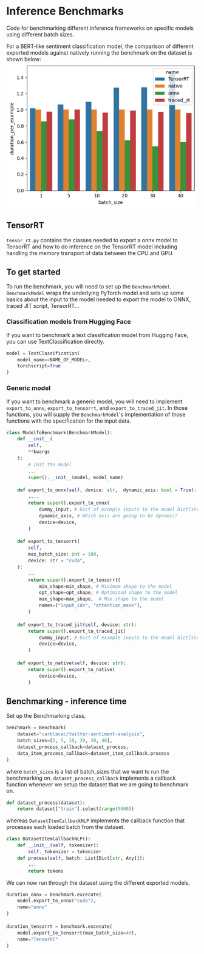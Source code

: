 # Inference Benchmarks

Code for benchmarking different inference frameworks on specific models using different batch sizes.

For a BERT-like sentiment classification model, the comparison of different exported models against natively running the benchmark on the dataset is shown below:
![comparison](images/comparison.png)


## TensorRT

`tensor_rt.py` contains the classes needed to export a onnx model to TensorRT and how to do inference on the TensorRT model including handling the memory transport of data between the CPU and GPU.

## To get started

To run the benchmark, you will need to set up the `BenchmarkModel`. `BenchmarkModel` wraps the underlying PyTorch model and sets up some basics about the input to the model needed to export the model to ONNX, traced JIT script, TensorRT...

### Classification models from Hugging Face

If you want to benchmark a text classification model from Hugging Face, you can use TextClassification directly.

```python
model = TextClassification(
    model_name=<NAME_OF_MODEL>,
    torchscript=True
)
```

### Generic model 

If you want to benchmark a generic model, you will need to implement `export_to_onnx`, `export_to_tensorrt`, and `export_to_traced_jit`. In those functions, you will supply the `BenchmarkModel`'s implementation of those functions with the specification for the input data.

```python
class ModelToBenchmark(BenchmarkModel):
    def __init__(
        self,
        **kwargs
    ):
        # Init the model
        ...
        super().__init__(model, model_name)
        
    def export_to_onnx(self, device: str,  dynamic_axis: bool = True):
        ....
        return super().export_to_onnx(
            dummy_input, # Dict of example inputs to the model Dict[str, torch.Tensor]
            dynamic_axis, # Which axis are going to be dynamic?
            device=device,
        )
    
    def export_to_tensorrt(
        self,
        max_batch_size: int = 100,
        device: str = "cuda",
    ):
        ...
        return super().export_to_tensorrt(
            min_shape=min_shape, # Minimum shape to the model
            opt_shape=opt_shape, # Optimized shape to the model
            max_shape=max_shape,  # Max shape to the model
            names=["input_ids", "attention_mask"],
        )
    
    def export_to_traced_jit(self, device: str):
        return super().export_to_traced_jit(
            dummy_input, # Dict of example inputs to the model Dict[str, torch.Tensor]
            device=device,
        )
    
    def export_to_native(self, device: str):
        return super().export_to_native(
            device=device,
        )
```

## Benchmarking - inference time 

Set up the Benchmarking class, 

```python
benchmark = Benchmark(
    dataset="carblacac/twitter-sentiment-analysis",
    batch_sizes=[1, 5, 10, 20, 30, 40],
    dataset_process_callback=dataset_process,
    data_item_process_callback=dataset_item_callback.process
)
```

where `batch_sizes` is a list of batch_sizes that we want to run the benchmarking on. ```dataset_process_callback``` implements a callback function whenever we setup the dataset that we are going to benchmark on.

```python
def dataset_process(dataset):
    return dataset["train"].select(range(5000))
```

whereas ```DatasetItemCallbackNLP``` implements the callback function that processes each loaded batch from the dataset.

```python
class DatasetItemCallbackNLP():
    def __init__(self, tokenizer):
        self._tokenizer = tokenizer
    def process(self, batch: List[Dict[str, Any]]):
        ...
        return tokens
```

We can now run through the dataset using the different exported models,

```python
duration_onnx = benchmark.excecute(
    model.export_to_onnx("cuda"),
    name="onnx"
)

duration_tensorrt = benchmark.excecute(
    model.export_to_tensorrt(max_batch_size=40),
    name="TensorRT"
)

```

